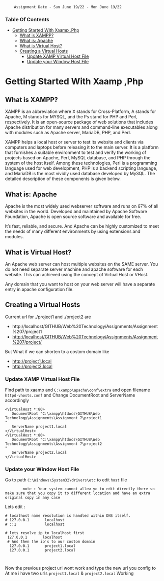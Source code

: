         Assignment Date - Sun June 19/22 - Mon June 19/22

### Table Of Contents
- [Getting Started With Xaamp ,Php](#getting-started-with-xaamp-php)
  - [What is XAMPP?](#what-is-xampp)
  - [What is: Apache](#what-is-apache)
  - [What is Virtual Host?](#what-is-virtual-host)
  - [Creating a Virtual Hosts](#creating-a-virtual-hosts)
    - [Update XAMP Virtual Host File](#update-xamp-virtual-host-file)
    - [Update your Window Host File](#update-your-window-host-file)

# Getting Started With Xaamp ,Php

## What is XAMPP?
XAMPP is an abbreviation where X stands for Cross-Platform, A stands for Apache, M stands for MYSQL, and the Ps stand for PHP and Perl, respectively. It is an open-source package of web solutions that includes Apache distribution for many servers and command-line executables along with modules such as Apache server, MariaDB, PHP, and Perl.

XAMPP helps a local host or server to test its website and clients via computers and laptops before releasing it to the main server. It is a platform that furnishes a suitable environment to test and verify the working of projects based on Apache, Perl, MySQL database, and PHP through the system of the host itself. Among these technologies, Perl is a programming language used for web development, PHP is a backend scripting language, and MariaDB is the most vividly used database developed by MySQL. The detailed description of these components is given below.

## What is: Apache
Apache is the most widely used webserver software and runs on 67% of all websites in the world. Developed and maintained by Apache Software Foundation, Apache is open source software and available for free.

It’s fast, reliable, and secure. And Apache can be highly customized to meet the needs of many different environments by using extensions and modules.

## What is Virtual Host?
An Apache web server can host multiple websites on the SAME server. You do not need separate server machine and apache software for each website. This can achieved using the concept of Virtual Host or VHost.

Any domain that you want to host on your web server will have a separate entry in apache configuration file.



## Creating a Virtual Hosts

 Current url for ./project1 and ./project2 are 

- http://localhost/GITHUB/Web%20Technology/Assignments/Assignment%207/project1
- <http://localhost/GITHUB/Web%20Technology/Assignments/Assignment%207/project/>

But What if we can shorten to a costom domain like
- http://project1.local
- http://project2.local

### Update XAMP Virtual Host File

 Find path to xaamp and  `C:\xampp\apache\conf\extra` and open filename 
`httpd-vhosts.conf` and Change DocumentRoot and ServerName accordingly

 ```CONF
 <VirtualHost *:80>
    DocumentRoot "C:\xampp\htdocs\GITHUB\Web Technology\Assignments\Assignment 7\project1
"
    ServerName project1.local
</VirtualHost>
<VirtualHost *:80>
    DocumentRoot "C:\xampp\htdocs\GITHUB\Web Technology\Assignments\Assignment 7\project2
"
    ServerName project2.local
</VirtualHost>
 
 ```

### Update your Window Host File


 Go to path `C:\Windows\System32\drivers\etc` to edit `host` file  

            note : Your system cannot allow yo to edit directly there so make sure that you copy it to different location and have an extra original copy in any case
            
Lets edit :
```
# localhost name resolution is handled within DNS itself.
# 127.0.0.1       localhost
# ::1             localhost

# lets resolve ip to localhost first
 127.0.0.1       localhost
 # And then the ip's to our costom domain
  127.0.0.1       project1.local
  127.0.0.1       project2.local



```

Now the previous project url wont work and type the new url you config to 
At me i have two urls       `project1.local` & `project2.local` Working 



